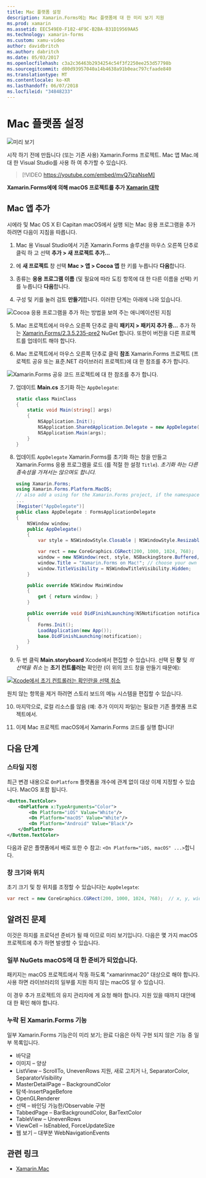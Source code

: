 ```yaml
---
title: Mac 플랫폼 설정
description: Xamarin.Forms에는 Mac 플랫폼에 대 한 미리 보기 지원
ms.prod: xamarin
ms.assetid: EEC549E0-F182-4F9C-B2BA-B31D19569AA5
ms.technology: xamarin-forms
ms.custom: xamu-video
author: davidbritch
ms.author: dabritch
ms.date: 05/03/2017
ms.openlocfilehash: c3a2c36463b2934254c54f3f2250ee253d57798b
ms.sourcegitcommit: d80d93957040a14b4638a91b0eac797cfaade840
ms.translationtype: MT
ms.contentlocale: ko-KR
ms.lasthandoff: 06/07/2018
ms.locfileid: "34848233"
---
```

# <a name="mac-platform-setup"></a>Mac 플랫폼 설정

![미리 보기](~/media/shared/preview.png)

시작 하기 전에 만듭니다 (또는 기존 사용) Xamarin.Forms 프로젝트.
Mac 앱 Mac.에 대 한 Visual Studio를 사용 하 여 추가할 수 있습니다.

> [!VIDEO https://youtube.com/embed/mvQ7jzaNseM]

**Xamarin.Forms에에 의해 macOS 프로젝트를 추가 [Xamarin 대학](https://university.xamarin.com/)**

## <a name="adding-a-mac-app"></a>Mac 앱 추가

시에라 및 Mac OS X El Capitan macOS에서 실행 되는 Mac 응용 프로그램을 추가 하려면 다음이 지침을 따릅니다.

1. Mac 용 Visual Studio에서 기존 Xamarin.Forms 솔루션을 마우스 오른쪽 단추로 클릭 하 고 선택 **추가 > 새 프로젝트 추가...**

2. 에 **새 프로젝트** 창 선택 **Mac > 앱 > Cocoa 앱** 한 키를 누릅니다 **다음**합니다.

3. 종류는 **응용 프로그램 이름** (및 필요에 따라 도킹 항목에 대 한 다른 이름을 선택) 키를 누릅니다 **다음**합니다.

4. 구성 및 키를 눌러 검토 **만들기**합니다. 이러한 단계는 아래에 나와 있습니다.

  ![Cocoa 응용 프로그램을 추가 하는 방법을 보여 주는 애니메이션된 지침](mac-images/add-macos-proj.gif)

5. Mac 프로젝트에서 마우스 오른쪽 단추로 클릭 **패키지 > 패키지 추가 중...**  추가 하는 [Xamarin.Forms/2.3.5.235-pre2](https://www.nuget.org/packages/Xamarin.Forms/2.3.5.235-pre2) NuGet 합니다. 또한이 버전을 다른 프로젝트를 업데이트 해야 합니다.

6. Mac 프로젝트에서 마우스 오른쪽 단추로 클릭 **참조** Xamarin.Forms 프로젝트 (프로젝트 공유 또는 표준.NET 라이브러리 프로젝트)에 대 한 참조를 추가 합니다.

  ![Xamarin.Forms 공유 코드 프로젝트에 대 한 참조를 추가 합니다.](mac-images/references-sml.png)

7. 업데이트 **Main.cs** 초기화 하는 `AppDelegate`:

    ```csharp
    static class MainClass
    {
        static void Main(string[] args)
        {
            NSApplication.Init();
            NSApplication.SharedApplication.Delegate = new AppDelegate(); // add this line
            NSApplication.Main(args);
        }
    }
    ```

8. 업데이트 `AppDelegate` Xamarin.Forms를 초기화 하는 창을 만들고 Xamarin.Forms 응용 프로그램을 로드 (를 적절 한 설정 `Title`). _초기화 하는 다른 종속성을 가져서는 않으며도 합니다._

    ```csharp
    using Xamarin.Forms;
    using Xamarin.Forms.Platform.MacOS;
    // also add a using for the Xamarin.Forms project, if the namespace is different to this file
    ...
    [Register("AppDelegate")]
    public class AppDelegate : FormsApplicationDelegate
    {
        NSWindow window;
        public AppDelegate()
        {
            var style = NSWindowStyle.Closable | NSWindowStyle.Resizable | NSWindowStyle.Titled;

            var rect = new CoreGraphics.CGRect(200, 1000, 1024, 768);
            window = new NSWindow(rect, style, NSBackingStore.Buffered, false);
            window.Title = "Xamarin.Forms on Mac!"; // choose your own Title here
            window.TitleVisibility = NSWindowTitleVisibility.Hidden;
        }

        public override NSWindow MainWindow
        {
            get { return window; }
        }

        public override void DidFinishLaunching(NSNotification notification)
        {
            Forms.Init();
            LoadApplication(new App());
            base.DidFinishLaunching(notification);
        }
    }
    ```

9. 두 번 클릭 **Main.storyboard** Xcode에서 편집할 수 있습니다. 선택 된 **창** 및 _의 선택을 취소_ 는 **초기 컨트롤러는** 확인란 (이 위의 코드 창을 만들기 때문에):

  [![Xcode에서 초기 컨트롤러는 확인란을 선택 취소](mac-images/xcode-init-controller-sml.png)](mac-images/xcode-init-controller.png#lightbox)

  원치 않는 항목을 제거 하려면 스토리 보드의 메뉴 시스템을 편집할 수 있습니다.

10. 마지막으로, 로컬 리소스를 않음 (예: 추가 이미지 파일)는 필요한 기존 플랫폼 프로젝트에서.

11. 이제 Mac 프로젝트 macOS에서 Xamarin.Forms 코드를 실행 합니다!

## <a name="next-steps"></a>다음 단계

### <a name="styling"></a>스타일 지정

최근 변경 내용으로 `OnPlatform` 플랫폼을 개수에 관계 없이 대상 이제 지정할 수 있습니다. MacOS 포함 됩니다.

```xml
<Button.TextColor>
    <OnPlatform x:TypeArguments="Color">
        <On Platform="iOS" Value="White"/>
        <On Platform="macOS" Value="White"/>
        <On Platform="Android" Value="Black"/>
    </OnPlatform>
</Button.TextColor>
```

다음과 같은 플랫폼에서 배로 또한 수 참고: `<On Platform="iOS, macOS" ...>`합니다.

### <a name="window-size-and-position"></a>창 크기와 위치

초기 크기 및 창 위치를 조정할 수 있습니다는 `AppDelegate`:

```csharp
var rect = new CoreGraphics.CGRect(200, 1000, 1024, 768);  // x, y, width, height
```

## <a name="known-issues"></a>알려진 문제

이것은 하지를 프로덕션 준비가 될 때 이므로 미리 보기입니다. 다음은 몇 가지 macOS 프로젝트에 추가 하면 발생할 수 있습니다.

### <a name="not-all-nugets-are-ready-for-macos"></a>일부 NuGets macOS에 대 한 준비가 되었습니다.

패키지는 macOS 프로젝트에서 작동 하도록 "xamarinmac20" 대상으로 해야 합니다. 사용 하면 라이브러리의 일부를 지원 하지 않는 macOS 알 수 있습니다.

이 경우 추가 프로젝트의 유지 관리자에 게 요청 해야 합니다. 지원 있을 때까지 대안에 대 한 확인 해야 합니다.

### <a name="missing-xamarinforms-features"></a>누락 된 Xamarin.Forms 기능

일부 Xamarin.Forms 기능은이 미리 보기; 완료 다음은 아직 구현 되지 않은 기능 중 일부 목록입니다.

* 바닥글
* 이미지 – 양상
* ListView – ScrollTo, UnevenRows 지원, 새로 고치거 나, SeparatorColor, SeparatorVisibility
* MasterDetailPage – BackgroundColor
* 탐색-InsertPageBefore
* OpenGLRenderer
* 선택 – 바인딩 가능한/Observable 구현
* TabbedPage – BarBackgroundColor, BarTextColor
* TableView – UnevenRows
* ViewCell – IsEnabled, ForceUpdateSize
* 웹 보기 – 대부분 WebNavigationEvents


## <a name="related-links"></a>관련 링크

- [Xamarin.Mac](~/mac/index.yml)
